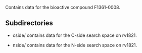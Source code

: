 Contains data for the bioactive compound F1361-0008.

## Subdirectories

- cside/ contains data for the C-side search space on rv1821.

- nside/ contains data for the N-side search space on rv1821.

